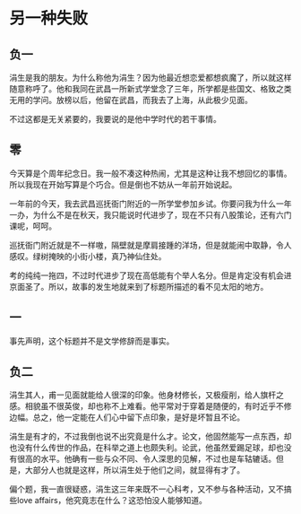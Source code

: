 # 另一种失败



## 负一

涓生是我的朋友。为什么称他为涓生？因为他最近想恋爱都想疯魔了，所以就这样随意称呼了。他和我同在武昌一所新式学堂念了三年，所学都是些国文、格致之类无用的学问。放榜以后，他留在武昌，而我去了上海，从此极少见面。

不过这都是无关紧要的，我要说的是他中学时代的若干事情。

## 零

今天算是个周年纪念日。我一般不凑这种热闹，尤其是这种让我不想回忆的事情。所以我现在开始写算是个巧合。但是倒也不妨从一年前开始说起。

一年前的今天，我去武昌巡抚衙门附近的一所学堂参加乡试。你要问我为什么一年一办，为什么不是在秋天，我只能说时代进步了，现在不只有八股策论，还有六门课呢，呵呵。

巡抚衙门附近就是不一样嗷，隔壁就是摩肩接踵的洋场，但是就能闹中取静，令人感叹。绿树掩映的小街小楼，真乃神仙住处。

考的纯纯一拖四，不过时代进步了现在高低能有个举人名分。但是肯定没有机会进京面圣了。所以，故事的发生地就来到了标题所描述的看不见太阳的地方。

## 一
 
事先声明，这个标题并不是文学修辞而是事实。

## 负二

涓生其人，甫一见面就能给人很深的印象。他身材修长，又极瘦削，给人旗杆之感。相貌虽不很英俊，却也称不上难看。他平常对于穿着是随便的，有时近乎不修边幅。总之，他一定能在人们心中留下点印象，是好是坏暂且不论。

涓生是有才的，不过我倒也说不出究竟是什么才。论文，他固然能写一点东西，却也没有什么传世的作品，在科举之道上也颇失利。论武，他虽然爱踢足球，却也没有很高的水平。他确有一些与众不同、令人深思的见解，不过也是车轱辘话。但是，大部分人也就是这样，所以涓生处于他们之间，就显得有才了。

偏个题，我一直很疑惑，涓生这三年来既不一心科考，又不参与各种活动，又不搞些love affairs，他究竟志在什么？这恐怕没人能够知道。

